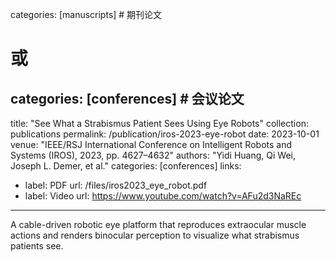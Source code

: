 categories: [manuscripts]   # 期刊论文
# 或
categories: [conferences]   # 会议论文
---
title: "See What a Strabismus Patient Sees Using Eye Robots"
collection: publications
permalink: /publication/iros-2023-eye-robot
date: 2023-10-01
venue: "IEEE/RSJ International Conference on Intelligent Robots and Systems (IROS), 2023, pp. 4627–4632"
authors: "Yidi Huang, Qi Wei, Joseph L. Demer, et al."
categories: [conferences]
links:
  - label: PDF
    url: /files/iros2023_eye_robot.pdf
  - label: Video
    url: https://www.youtube.com/watch?v=AFu2d3NaREc
---

A cable-driven robotic eye platform that reproduces extraocular muscle actions and renders binocular perception to visualize what strabismus patients see.
